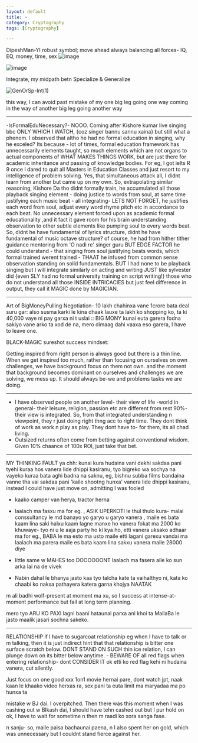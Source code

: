 ```yaml
---
layout: default
title: ~
category: Cryptography
tags: [Cryptography]

---
```


DipeshMan-YI robust symbol; move ahead always balancing all forces- IQ, EQ, money, time, sex
![image](https://github.com/user-attachments/assets/dcf67c0b-a969-4779-82da-cf9a6fdcefb1)

![image](https://github.com/user-attachments/assets/9002b6a7-3039-44df-8957-9a393ffdde52)

Integrate, my midpath betn Specialize & Generalize

![GenOrSp-Int(1)](https://github.com/user-attachments/assets/a1cc9408-c470-45b0-a563-40b4dbeada84)

this way, I can avoid past mistake of my one big leg going one way coming in the way of another big leg going another way

---
-IsFormalEduNecessary?-  NOOO. Coming after Kishore kumar live singing bbc ONLY WHICH I WATCH, {coz singer bannu sannu xaina} but still what a phenom. I observed that altho he had no formal education in singing, why he exceled? Its because - lot of times, formal education framework has unnecessarily elements taught, so much elements which are not organs to actual components of WHAT MAKES THINGS WORK, but are just there for academic inheritance and passing of knowledge bodies. For eg, I got ielts R 9 once I dared to quit all Masters in Education Classes and just resort to my intelligence of problem solving. Yes, that simultaneous attack all, I didnt learn from another but came up on my own. So, extrapolating similar reasoning, Kishore Da tho didnt formally train, he accumulated all those playback singing element - doing justice to words from soul, at same time justifying each music beat - all integrating- LETS NOT FORGET, he justifies each word from soul, adjust every word rhyme pitch etc in accordance to each beat. No unnecessary element forced upon as academic formal educationality ,and it fact it gave room for his brain understanding observation to other subtle elements like pumping soul to every words beat. So, didnt he have fundamental of lyrics structure, didnt he have fundamental of music octave structure? of course, he had from hither tither guidance mentoring from 'O nadi re' singer guru BUT EDGE FACTOR he could understand - that singing from soul justifying beats words, which formal trained werent trained - THAAT he infused from common sense observation standing on solid fundamentals. BUT I had none to be playback singing but I will integrate similarly on acting and writing JUST like sylvester did {even SLY had no formal university training on script writing!} those who do not understand all those INSIDE INTRICACIES but just feel difference in output, they call it MAGIC done by MAGICIAN.

---
Art of BigMoneyPulling Negotiation- 10 lakh chahinxa vane 1crore bata deal suru gar: also susma karki le kina dhaak lauxe ta lakh ko shopping ko, ta ki 40,000 vaye ni pay garxa ni t uslai :: BIG MONY kunai euta garera fodna sakiyo vane arko ta xod de na, mero dimaag dahi vaaxa eso garera, I have to leave one.


 BLACK-MAGIC sureshot success mindset:

Getting inspired from right person is always good but there is a thin line. When we get inspired too much, rather than focusing on ourselves on own challenges, we have background focus on them not own. and the moment that background becomes dominant on ourselves and challenges we are solving, we mess up. It should always be-we and problems tasks we are doing.

---
- I have observed people on another level- their view of life -world in general- their leisure, religion, passion etc are different from rest 90%- their view is integrated. So, from that integrated understanding n viewpoint, they r just doing right thng acc to right time. They dont think of work as work n play as play. They dont have to- for them, its all chad living.
- Outsized returns often come from betting against conventional wisdom. Given 10% chaance of 100x ROI, just take that bet.

---
MY THINKING FAULT ya chh:
kunai kura hudaina vani dekhi sakdaa pani tyehi kuraa hos vanera lide dhippi kasiranu, tyo bigreko wa sochya na vayeko kuraa bata aghi badna na saknu, eg, bishnu subba films bandaina vanne tha vai sakdaa pani 'kaile shootng hunxa' vanera lide dhippi kasiranu, instead I could have just move on, admitting I was fooled

- kaako camper van herya, tractor herna

- laalach ma fasxu ma 
for eg. , ASIK UPERKOTI le thul thulo kura- malai conssultancy le md banayo yo garyo u garyo vanera , maile es bata kaam lina saki halxu kaam lagne manxe ho vanera fokat ma 2000 ko khuwaye- tyo ni u le aaja party ho ki kya ho, etti vanera uksako adhaar ma
for eg., BABA le ma esto ma usto maile etti lagani garexu vandai ma laalach ma parera maile es bata kaam lina sakxu vanera maile 28000 diye
- little same w MAHES too
DOOOOOONT laalach ma fasera aile ko sun arka lai na de vivek

- Nabin dahal le bhanya jasto kaa tyo talcha kate ta vaihalthyo ni, kata ko chaabi ko naksa pathayera katera garna khojya NAATAK 

m ali badhi wolf-present at moment ma xu, so I success at intense-at-moment performance but fail at long term planning.

mero tyo ARU KO PAXI lagni baani hataunai parxa ani khoi ta MailaBa le jasto maalik jasari sochna sakeko.

---
RELATIONSHIP
if I have to sugarcoat relationship eg when I have to talk or m talking, then it is just indirect hint that that relationship is bitter one surface scratch below. DONT STAND ON SUCH thin ice relation, I can plunge down on its bitter below anytime. - BEWARE OF all red flags when entering relationship- dont CONSIDER IT ok etti ko red flag kehi ni hudaina vanera, cut silently. 

Just focus on one good xxx 1on1 movie hernai pare, dont watch jpt, naak kaan le khaako video herxas ra, sex pani ta euta limit ma maryadaa ma po hunxa ta

mistake w BJ dai. I overpitched. Then there was this moment when I was cashing out w BIkash dai, I should have tehn cashed out but I pur hold on ok, I have to wait for sometime n then m raadi ko xora sanga fase.

n sanju- so, maile paisa bachaunai paena, n I also spent her on gold, which was unnecessary but I couldnt stand fierce against her.
